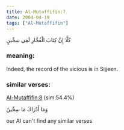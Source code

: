 ```yaml
---
title: Al-Mutaffifin:7
date: 2004-04-19
tags: ["Al-Mutaffifin"]
---
```

كَلَّا إِنَّ كِتَابَ الْفُجَّارِ لَفِي سِجِّينٍ
### meaning: 
Indeed, the record of the vicious is in Sijjeen.
### similar verses: 

[Al-Mutaffifin:8](/83/8) (sim:54.4%)

وَمَا أَدْرَاكَ مَا سِجِّينٌ

our AI can't find any similar verses



